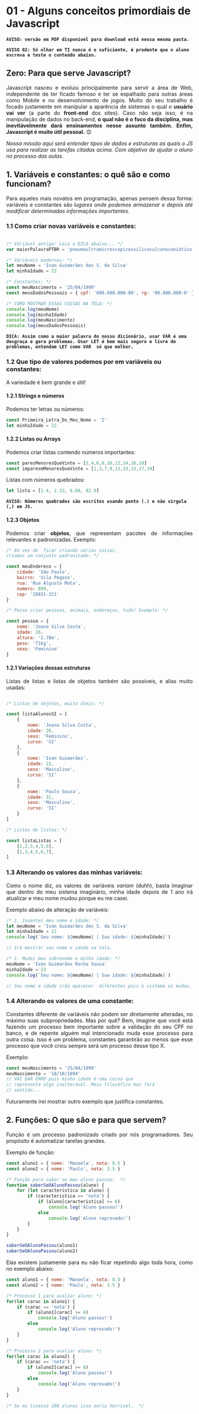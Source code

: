 # 01 - Alguns conceitos primordiais de Javascript

**`AVISO: versão em PDF disponível para download está nessa mesma pasta.`**

**`AVISO 02: Só olhar em TI nunca é o suficiente, é prudente que o aluno escreva e teste o conteúdo abaixo.`**

## Zero: Para que serve Javascript?

<p align='justify'>
Javascript nasceu e evoluiu principalmente para servir a área de Web, independente de ter ficado famoso e ter se espalhado para outras áreas como Mobile e no desenvolvimento de jogos. Muito do seu trabalho é focado justamente em manipular a aparência de sistemas o qual o <b>usuário vai ver</b> (a parte do <b>front-end</b> dos sites). Caso não seja isso, é na manipulação de dados no back-end, <b>o qual não é o foco da disciplina, mas inevitávelmente dará ensinamentos nesse assunto também. Enfim, Javascript é muito útil pessoal.</b>
😊
</p>

<p align='justify'>
<i>Nossa missão aqui será entender tipos de dados e estruturas as quais o JS usa para realizar as tarefas citadas acima. Com objetivo de ajudar o aluno no processo das aulas.</i>
</p>

## 1. Variáveis e constantes: o quê são e como funcionam?

<p align='justify'>
Para aqueles mais novatos em programação, apenas pensem dessa forma: variáveis e constantes são <i>lugares onde podemos armazenar e depois até modificar determinadas informações importantes</i>.
</p>

### 1.1 Como criar novas variáveis e constantes:

```javascript

/* Váriável antiga: Leia a DICA abaixo... */
var maiorPalavraPTBR = 'pneumoultramicroscopicossilicovulcanoconiótico'

/* Váriáveis modernas: */
let meuNome = 'Ivan Guimarães dos S. da Silva'
let minhaIdade = 22

/* Constantes: */
const meuNascimento = '25/04/1999'
const meusDadosPessoais = { cpf: '000.000.000-00', rg: '00.000.000-0' }
```

```javascript
/* COMO MOSTRAR ESSAS COISAS NA TELA: */
console.log(meuNome)
console.log(minhaIdade)
console.log(meuNascimento)
console.log(meusDadosPessoais)
```

**`DICA: Assim como a maior palavra do nosso dicionário, usar VAR é uma desgraça e gera problemas. Usar LET é bem mais seguro e livre de problemas, entendam LET como VAR  só que melhor.`**

### 1.2 Que tipo de valores podemos por em variáveis ou constantes:

A variedade é bem grande e útil! 

#### 1.2.1 Strings e números
Podemos ter letras ou números:

```javascript
const Primeira_Letra_Do_Meu_Nome = 'I'
let minhaIdade = 22
```

#### 1.2.2 Listas ou Arrays
Podemos criar listas contendo números importantes:

```javascript
const paresMenoresQueVinte = [2,4,6,8,10,12,14,16,18]
const imparesmMenoresQueVinte = [1,3,7,9,11,13,15,17,19]
```
Listas com números quebrados:

```javascript
let lista = [1.4, 2.33, 6.66, 82.9]
```

**`AVISO: Números quebrados são escritos usando ponto (.) e não vírgula (,) em JS.`**


#### 1.2.3 Objetos
<p align='justify'>
Podemos criar <b>objetos</b>, que representam pacotes de informações relevantes e padronizadas. Exemplo:
</p>

```javascript
/* Em vez de  ficar criando várias coisas, 
criamos um conjunto padronizado: */

const meuEndereco = {
    cidade: 'São Paulo',
    bairro: 'Vila Pégaso',
    rua: 'Rua Algusto Mota',
    numero: 899,
    cep: '28831-321'
}

/* Posso criar pessoas, animais, endereços, tudo! Exemplo: */

const pessoa = {
    nome: 'Joana Silva Costa',
    idade: 26,
    altura: '1.78m',
    peso: '71kg',
    sexo: 'Feminino'
}

```

#### 1.2.1 Variações dessas estruturas
<p align='justify'>
Listas de listas e listas de objetos também são possíveis, e alias muito usadas:
</p>

```javascript

/* Listas de objetos, muito úteis: */

const listaAlunosSI = [
    {
        nome: 'Joana Silva Costa',
        idade: 26,
        sexo: 'Feminino',
        curso: 'SI'
    },
    {
        nome: 'Ivan Guimarães',
        idade: 22,
        sexo: 'Masculino',
        curso: 'SI'
    },
    {
        nome: 'Paulo Souza',
        idade: 31,
        sexo: 'Masculino',
        curso: 'SI'
    }
]

/* Listas de listas: */

const listaListas = [
    [1,2,3,4,5,6],
    [1,3,4,5,6,7],
]

```

### 1.3 Alterando os valores das minhas variáveis:

<p align='justify'>
Como o nome diz, os valores de variáveis  <i>variam</i> (duhh), basta imaginar que dentro do meu sistema imaginário, minha idade depois de 1 ano irá atualizar e meu nome mudou porque eu me casei. 
</p>

Exemplo abaixo de alteração de variáveis:

```javascript
/* 1. Inventei meu nome e idade: */
let meuNome = 'Ivan Guimarães dos S. da Silva'
let minhaIdade = 22
console.log(`Seu nome: ${meuNome} | Sua idade: ${minhaIdade}`)

// Irá mostrar seu nome e idade na tela.

/* 1. Mudei meu sobrenome e minha idade: */
meuNome = 'Ivan Guimarães Rocha Sousa'
minhaIdade = 23
console.log(`Seu nome: ${meuNome} | Sua idade: ${minhaIdade}`)

// Seu nome e idade irão aparecer  diferentes pois o sistema os mudou.
```

### 1.4 Alterando os valores de uma constante:

<p align='justify'>Constantes diferente de variáveis não podem ser diretamente alteradas, no máximo suas subpropriedades. Mas por quê? Bem, imagine que você está fazendo um processo bem importante sobre a validação do seu CPF no banco, e de repente alguém mal intencionado muda esse processo para outra coisa. Isso é um problema, constantes garantirão ao menos que esse processo que você criou sempre será um processo desse tipo X.
</p>

Exemplo:

```javascript
const meuNascimento = '25/04/1999'
meuNascimento = '18/10/1994'
// VAI DAR ERRO pois minha idade é uma coisa que
// representa algo inalterável. Meio filosófico mas fará 
// sentido...
```
Futuramente irei mostrar outro exemplo que justifica constantes.

## 2. Funções: O que são e para que servem?

<p align='justify'>
Função é um processo padronizado criado por nós programadores. Seu propósito é automatizar tarefas grandes.</p>

Exemplo de função:

```javascript
const aluno1 = { nome: 'Manoela', nota: 8.5 }
const aluno2 = { nome: 'Paulo', nota: 3.5 }

/* Função para saber se meu aluno passou:  */
function saberSeOAlunoPassou(aluno) {
    for (let caracteristica in aluno) {
        if (caracteristica == 'nota') {
            if (aluno[caracteristica] >= 6)
                console.log('Aluno passou!')
            else 
                console.log('Aluno reprovado!') 
        }
    }
}

saberSeOAlunoPassou(aluno1)
saberSeOAlunoPassou(aluno2)
```
<p align='justify'>
Elas existem justamente para eu não ficar repetindo algo toda hora,
como no exemplo abaixo:</p>

```javascript
const aluno1 = { nome: 'Manoela', nota: 8.5 }
const aluno2 = { nome: 'Paulo', nota: 3.5 }

/* Processo 1 para avaliar aluno: */
for(let carac in aluno1) {
    if (carac == 'nota') {
        if (aluno1[carac] >= 6)
            console.log('Aluno passou!')
        else 
            console.log('Aluno reprovado!')
    }
}

/* Processo 2 para avaliar aluno: */
for(let carac in aluno2) {
    if (carac == 'nota') {
        if (aluno2[carac] >= 6)
            console.log('Aluno passou!')
        else 
            console.log('Aluno reprovado!')
    }
}

/* Se eu tivesse 100 alunos isso seria horrível.  */
```